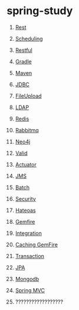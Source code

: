 # spring-study

1. [Rest](restservice/README.md)<br>

2. [Scheduling](schedulingtasks/README.md)<br>

3. [Restful](consumingrest/README.md)<br>

4. [Gradle](hello/README.md)<br>

5. [Maven](hello_maven/README.md)<br>

6. [JDBC](relationaldataaccess/README.md)<br>

7. [FileUpload](uploadingfiles/README.md)<br>

8. [LDAP](authenticatingldap/README.md)<br>

9. [Redis](messagingredis/README.md)<br>

10. [Rabbitmq](messagingrabbitmq/README.md)<br>

11. [Neo4j](accessingdataneo4j/README.md)<br>

12. [Valid](validatingforminput/README.md)<br>

13. [Actuator](actuatorservice/README.md)<br>

14. [JMS](jms_hello/README.md)<br>

15. [Batch](batchprocessing/README.md)<br>

16. [Security](security-web/README.md)<br>

17. [Hateoas](rest-hateoas/README.md)<br>

18. [Gemfire](accessing-data-gemfire/README.md)<br>

19. [Integration](integration/README.md)<br>

20. [Caching GemFire](caching-gemfire/README.md)<br>

21. [Transaction](managing-transaction/README.md)<br>

22. [JPA](accessing-data-jap/README.md)<br>

23. [Mongodb](accessing-data-mongodb/README.md)<br>

24. [Spring MVC](serving-web-content/README.md)<br>

25. ??????????????????






























